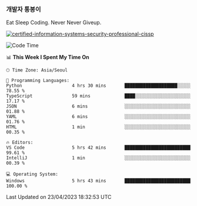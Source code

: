 ### 개발자 통붕이
Eat Sleep Coding.
Never Never Giveup.

[![certified-information-systems-security-professional-cissp](https://user-images.githubusercontent.com/44606727/157613689-acd84ec6-5f8f-4e79-89d9-a8d51f033634.png)](https://www.credly.com/badges/f394a010-85a0-450b-9136-8043af01d71c/public_url)

<!--START_SECTION:waka-->
![Code Time](http://img.shields.io/badge/Code%20Time-1%2C517%20hrs%2015%20mins-blue)

📊 **This Week I Spent My Time On** 

```text
🕑︎ Time Zone: Asia/Seoul

💬 Programming Languages: 
Python                   4 hrs 30 mins       ████████████████████░░░░░   78.55 % 
TypeScript               59 mins             ████░░░░░░░░░░░░░░░░░░░░░   17.17 % 
JSON                     6 mins              ░░░░░░░░░░░░░░░░░░░░░░░░░   01.88 % 
YAML                     6 mins              ░░░░░░░░░░░░░░░░░░░░░░░░░   01.76 % 
HTML                     1 min               ░░░░░░░░░░░░░░░░░░░░░░░░░   00.35 % 

🔥 Editors: 
VS Code                  5 hrs 42 mins       █████████████████████████   99.61 % 
IntelliJ                 1 min               ░░░░░░░░░░░░░░░░░░░░░░░░░   00.39 % 

💻 Operating System: 
Windows                  5 hrs 43 mins       █████████████████████████   100.00 % 
```


 Last Updated on 23/04/2023 18:32:53 UTC
<!--END_SECTION:waka-->
